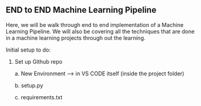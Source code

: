 ## END to END Machine Learning Pipeline 
Here, we will be walk through end to end implementation of a Machine Learning Pipeline. We will also be covering all the techniques that are done in a machine learning projects through out the learning. 


Initial setup to do:
1. Set up Github repo
   
	a. New Environment —> in VS CODE itself (inside the project folder)

	b. setup.py

	c. requirements.txt